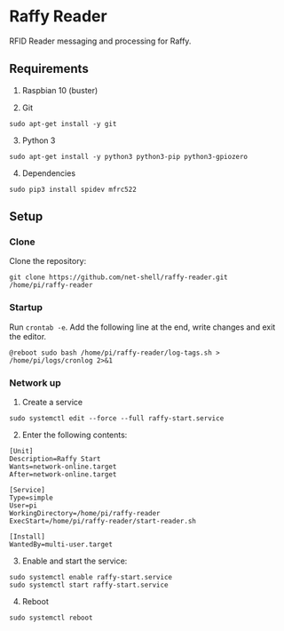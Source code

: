 # Raffy Reader

RFID Reader messaging and processing for Raffy.

## Requirements

1. Raspbian 10 (buster)

2. Git

`sudo apt-get install -y git`

3. Python 3

`sudo apt-get install -y python3 python3-pip python3-gpiozero`

4. Dependencies

`sudo pip3 install spidev mfrc522`

## Setup

### Clone

Clone the repository:

`git clone https://github.com/net-shell/raffy-reader.git /home/pi/raffy-reader`

### Startup

Run `crontab -e`. Add the following line at the end, write changes and exit the editor.

`@reboot sudo bash /home/pi/raffy-reader/log-tags.sh > /home/pi/logs/cronlog 2>&1`

### Network up

1. Create a service

`sudo systemctl edit --force --full raffy-start.service`

2. Enter the following contents:
```
[Unit]
Description=Raffy Start
Wants=network-online.target
After=network-online.target

[Service]
Type=simple
User=pi
WorkingDirectory=/home/pi/raffy-reader
ExecStart=/home/pi/raffy-reader/start-reader.sh

[Install]
WantedBy=multi-user.target
```

3. Enable and start the service:
```
sudo systemctl enable raffy-start.service
sudo systemctl start raffy-start.service
```

4. Reboot

`sudo systemctl reboot`
